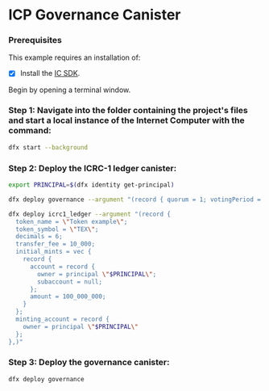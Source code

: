 # ICP Governance Canister

### Prerequisites

This example requires an installation of:

- [x] Install the [IC SDK](https://internetcomputer.org/docs/current/developer-docs/setup/install/index.mdx).

Begin by opening a terminal window.

### Step 1: Navigate into the folder containing the project's files and start a local instance of the Internet Computer with the command:

```bash
dfx start --background
```

### Step 2: Deploy the ICRC-1 ledger canister:

```bash
export PRINCIPAL=$(dfx identity get-principal)

dfx deploy governance --argument "(record { quorum = 1; votingPeriod = 15_000_000_000; timelockDelay = 15_000_000_000 })"

dfx deploy icrc1_ledger --argument "(record {
  token_name = \"Token example\";
  token_symbol = \"TEX\";
  decimals = 6;
  transfer_fee = 10_000;
  initial_mints = vec {
    record {
      account = record {
        owner = principal \"$PRINCIPAL\";
        subaccount = null;
      };
      amount = 100_000_000;
    }
  };
  minting_account = record {
    owner = principal \"$PRINCIPAL\"
  };
},)"
```

### Step 3: Deploy the governance canister:

```bash
dfx deploy governance
```

